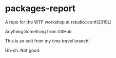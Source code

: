 # packages-report
A repo for the WTF workshop at rstudio::conf(2019L)

Anything
Something from GitHub

This is an edit from my time travel branch!

Uh-oh. Not good.
